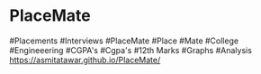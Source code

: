 # PlaceMate
#Placements #Interviews #PlaceMate #Place #Mate #College #Engineeering #CGPA's #Cgpa's #12th Marks #Graphs #Analysis
https://asmitatawar.github.io/PlaceMate/
